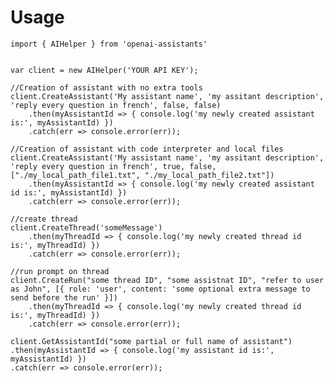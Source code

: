 # Usage
    import { AIHelper } from 'openai-assistants'


    var client = new AIHelper('YOUR API KEY');

    //Creation of assistant with no extra tools
    client.CreateAssistant('My assistant name', 'my assitant description', 'reply every question in french', false, false)
        .then(myAssistantId => { console.log('my newly created assistant is:', myAssistantId) })
        .catch(err => console.error(err));

    //Creation of assistant with code interpreter and local files
    client.CreateAssistant('My assistant name', 'my assitant description', 'reply every question in french', true, false, ["./my_local_path_file1.txt", "./my_local_path_file2.txt"])
        .then(myAssistantId => { console.log('my newly created assistant id is:', myAssistantId) })
        .catch(err => console.error(err));

    //create thread
    client.CreateThread('someMessage')
        .then(myThreadId => { console.log('my newly created thread id is:', myThreadId) })
        .catch(err => console.error(err));

    //run prompt on thread
    client.CreateRun("some thread ID", "some assistnat ID", "refer to user as John", [{ role: 'user', content: 'some optional extra message to send before the run' }])
        .then(myThreadId => { console.log('my newly created thread id is:', myThreadId) })
        .catch(err => console.error(err));

    client.GetAssistantId("some partial or full name of assistant")
    .then(myAssistantId => { console.log('my assistant id is:', myAssistantId) })
    .catch(err => console.error(err));
